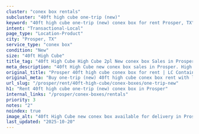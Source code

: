 ```yaml
---
cluster: "conex box rentals"
subcluster: "40ft high cube one-trip (new)"
keyword: "40ft high cube one-trip (new) conex box for rent Prosper, TX"
intent: "Transactional-Local"
page_type: "Location-Product"
city: "Prosper, TX"
service_type: "conex box"
condition: "New"
size: "40ft High Cube"
title_tag: "40ft High Cube High Cube 2pl New conex box Sales in Prosper | LC Container"
meta_description: "40ft High Cube new conex box sales in Prosper. High cube containers with extra height. Fast delivery, competitive pricing. Serving conex boxes area. Quote ID: BGN. Call (214) 524-4168 for your free quote today."
original_title: "Prosper 40ft high cube conex box for rent | LC Container"
original_meta: "Buy one-trip (new) 40ft high cube conex box rent with local delivery in Prosper, TX. LC Container — local Since 2003. Request a fast quote today."
url_slug: "/prosper/rent/40ft-high-cube/conex-boxes/one-trip-new"
h1: "Rent 40ft high cube one-trip (new) conex box in Prosper"
internal_links: "/prosper/conex-boxes/rentals"
priority: 3
notes: "2"
noindex: true
image_alt: "40ft High Cube new conex box available for delivery in Prosper"
last_updated: "2025-10-20"
---
```


<!-- TODO: Add unique city/inventory copy, images, and internal links here. -->
